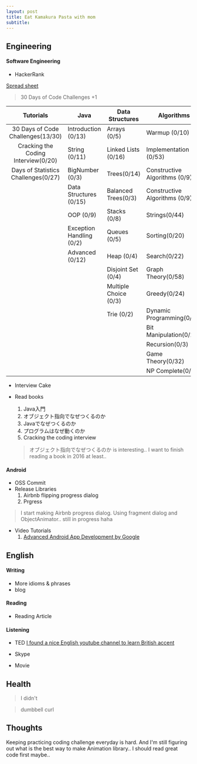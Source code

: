 ```yaml
---
layout: post
title: Eat Kamakura Pasta with mom
subtitle: 
---
```


## Engineering

#### Software Engineering
* HackerRank

[Spread sheet](https://docs.google.com/spreadsheets/d/1vzfgYTuB4LWRiAnKZbIZcqfaXNet1lKwq7WyjvIU5FY/edit#gid=0)

> 30 Days of Code Challenges +1



|              Tutorials              | Java                     | Data Structures       | Algorithms                    |
|:-----------------------------------:|--------------------------|-----------------------|-------------------------------|
| 30 Days of Code Challenges(13/30)   | Introduction (0/13)      | Arrays (0/5)          | Warmup (0/10)                 |
| Cracking the Coding Interview(0/20) | String (0/11)            | Linked Lists (0/16)   | Implementation (0/53)         |
| Days of Statistics Challenges(0/27) | BigNumber (0/3)          | Trees(0/14)           | Constructive Algorithms (0/9) |
|                                     | Data Structures (0/15)   | Balanced Trees(0/3)   | Constructive Algorithms (0/9) |
|                                     | OOP (0/9)                | Stacks (0/8)          | Strings(0/44)                 |
|                                     | Exception Handling (0/2) | Queues (0/5)          | Sorting(0/20)                 |
|                                     | Advanced (0/12)          | Heap (0/4)            | Search(0/22)                  |
|                                     |                          | Disjoint Set (0/4)    | Graph Theory(0/58)            |
|                                     |                          | Multiple Choice (0/3) | Greedy(0/24)                  |
|                                     |                          | Trie (0/2)            | Dynamic Programming(0/96)     |
|                                     |                          |                       | Bit Manipulation(0/28)        |
|                                     |                          |                       | Recursion(0/3)                |
|                                     |                          |                       | Game Theory(0/32)             |
|                                     |                          |                       | NP Complete(0/4)              |

* Interview Cake
* Read books

	1. Java入門
	2. オブジェクト指向でなぜつくるのか
	3. Javaでなぜつくるのか
	4. プログラムはなぜ動くのか
  5. Cracking the coding interview
  
  > オブジェクト指向でなぜつくるのか is interesting.. I want to finish reading a book in 2016 at least..

#### Android
* OSS Commit
* Release Libraries
	1. Airbnb flipping progress dialog
	2. Prgress
  
> I start making Airbnb progress dialog. Using fragment dialog and ObjectAnimator.. still in progress haha

* Video Tutorials
	1. [Advanced Android App Development by Google](https://www.udacity.com/course/advanced-android-app-development--ud855)


## English

#### Writing
* More idioms & phrases
* blog


#### Reading
* Reading Article

#### Listening
* TED
[I found a nice English youtube channel to learn British accent](https://www.youtube.com/watch?v=oGfUosU7UOQ)

* Skype
* Movie


## Health
> I didn't

> dumbbell curl

## Thoughts
Keeping practicing coding challenge everyday is hard. 
And I'm still figuring out what is the best way to make Animation library.. I should read great code first maybe..
